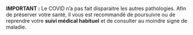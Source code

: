 **IMPORTANT :**
Le COVID n’a pas fait disparaitre les autres pathologies.
Afin de préserver votre santé, il vous est recommandé de
poursuivre ou de reprendre votre **suivi médical habituel**
et de consulter au moindre signe de maladie.
